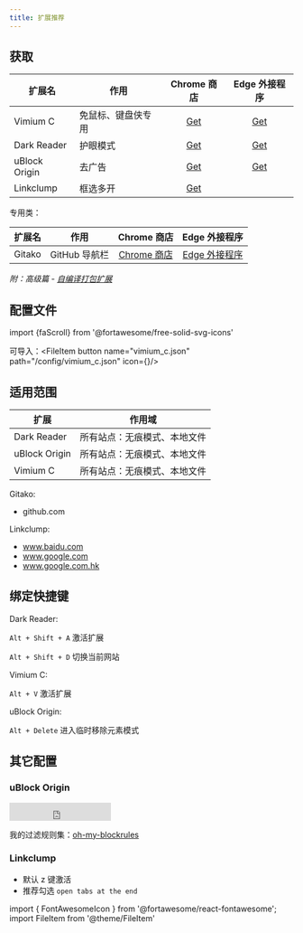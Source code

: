 ```yaml
---
title: 扩展推荐
---
```


## 获取

| 扩展名        | 作用               | Chrome 商店 | Edge 外接程序 |
| ------------- | ------------------ | :---------: | :-----------: |
| Vimium C      | 免鼠标、键盘侠专用 | [Get][vc1]  |  [Get][vc2]   |
| Dark Reader   | 护眼模式           | [Get][dd1]  |  [Get][dd2]   |
| uBlock Origin | 去广告             | [Get][uo1]  |  [Get][uo2]   |
| Linkclump     | 框选多开           |  [Get][lc]  |

[dd1]: https://chrome.google.com/webstore/detail/dark-reader/eimadpbcbfnmbkopoojfekhnkhdbieeh
[dd2]: https://microsoftedge.microsoft.com/addons/detail/dark-reader/ifoakfbpdcdoeenechcleahebpibofpc
[uo1]: https://chrome.google.com/webstore/detail/ublock-origin/cjpalhdlnbpafiamejdnhcphjbkeiagm
[uo2]: https://microsoftedge.microsoft.com/addons/detail/ublock-origin/odfafepnkmbhccpbejgmiehpchacaeak
[lc]: https://chrome.google.com/webstore/detail/linkclump/lfpjkncokllnfokkgpkobnkbkmelfefj
[vc1]: https://chrome.google.com/webstore/detail/vimium-c-all-by-keyboard/hfjbmagddngcpeloejdejnfgbamkjaeg
[vc2]: https://microsoftedge.microsoft.com/addons/detail/vimium-c-all-by-keyboar/aibcglbfblnogfjhbcmmpobjhnomhcdo

专用类：

| 扩展名 | 作用          |    Chrome 商店    |    Edge 外接程序    |
| ------ | ------------- | :---------------: | :-----------------: |
| Gitako | GitHub 导航栏 | [Chrome 商店][g1] | [Edge 外接程序][g2] |

[g1]: https://chrome.google.com/webstore/detail/gitako-github-file-tree/giljefjcheohhamkjphiebfjnlphnokk
[g2]: https://microsoftedge.microsoft.com/addons/detail/gitako-github-file-tree/alpoloddcggjhakjemghahlkofjekbca

*附：高级篇 - [自编译打包扩展](https://gitee.com/littleboyharry-crx/ohmycrx/blob/master/README.md)*

## 配置文件

import {faScroll} from '@fortawesome/free-solid-svg-icons'

可导入：<FileItem button name="vimium_c.json" path="/config/vimium_c.json" icon={<FontAwesomeIcon icon={faScroll} />}/>

## 适用范围

| 扩展          | 作用域                       |
| ------------- | ---------------------------- |
| Dark Reader   | 所有站点：无痕模式、本地文件 |
| uBlock Origin | 所有站点：无痕模式、本地文件 |
| Vimium C      | 所有站点：无痕模式、本地文件 |

<div className="autoselect-item-of-list">

Gitako:

- github.com

Linkclump:

- www.baidu.com
- www.google.com
- www.google.com.hk

</div>

## 绑定快捷键

Dark Reader:

`Alt + Shift + A` 激活扩展

`Alt + Shift + D` 切换当前网站

Vimium C:

`Alt + V` 激活扩展

uBlock Origin:

`Alt + Delete` 进入临时移除元素模式

## 其它配置

### uBlock Origin

<iframe src="https://ghbtns.com/github-btn.html?user=littleboyharry&repo=oh-my-blockrules&type=star&count=true&size=large" frameborder="0" scrolling="0" width="180" height="32" title="GitHub" style={{float:'right'}}></iframe>

我的过滤规则集：[oh-my-blockrules](https://github.com/LittleboyHarry/oh-my-blockrules)

### Linkclump

- 默认 z 键激活
- 推荐勾选 `open tabs at the end`

import { FontAwesomeIcon } from '@fortawesome/react-fontawesome';
import FileItem from '@theme/FileItem'
